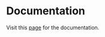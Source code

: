 Documentation
================

Visit this [page](https://www.yannherklotz.com/YAGE) for the documentation.
